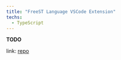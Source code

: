 ```yaml
---
title: "FreeST Language VSCode Extension"
techs:
  - TypeScript
---
```


**TODO**

link: [repo](https://github.com/freest-lang/freest-language)